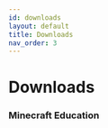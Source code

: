 ```yaml
---
id: downloads
layout: default
title: Downloads
nav_order: 3
---
```


# Downloads

### Minecraft Education
